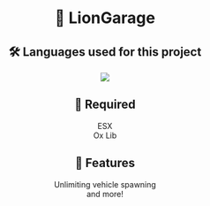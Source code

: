 <h1 align="center">🦁 LionGarage</h1>
<h2 align="center">🛠️ Languages used for this project</h2>
<p align="center">
  <img src="https://img.shields.io/badge/lua-%232C2D72.svg?style=for-the-badge&logo=lua&logoColor=white">
</p>
<h2 align="center">🔨 Required</h2>
<p align="center">
  <p align="center">ESX<br>Ox Lib</p>
</p>
<h2 align="center">💫 Features</h2>
<p align="center">
  <p align="center">Unlimiting vehicle spawning<br>and more!</p>
</p>

